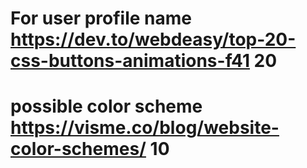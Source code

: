 # For user profile name https://dev.to/webdeasy/top-20-css-buttons-animations-f41 20

# possible color scheme https://visme.co/blog/website-color-schemes/ 10